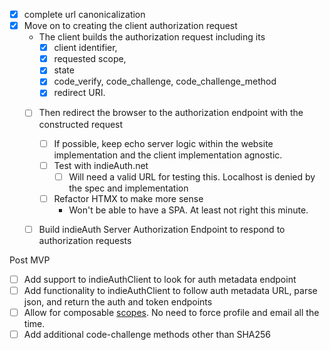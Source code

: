   
- [x] complete url canonicalization
- [x] Move on to creating the client authorization request
  - The client builds the authorization request including its 
    - [x] client identifier, 
    - [x] requested scope, 
    - [x] state
    - [x] code_verify, code_challenge, code_challenge_method
    - [x] redirect URI.
  - [ ] Then redirect the browser to the authorization endpoint with the constructed request
    - [ ] If possible, keep echo server logic within the website implementation and the client implementation agnostic.
    - [ ] Test with indieAuth.net
      - [ ] Will need a valid URL for testing this. Localhost is denied by the spec and implementation 
    - [ ] Refactor HTMX to make more sense 
      - Won't be able to have a SPA. At least not right this minute.
  - [ ] Build indieAuth Server Authorization Endpoint to respond to authorization requests



Post MVP
- [ ] Add support to indieAuthClient to look for auth metadata endpoint
- [ ] Add functionality to indieAuthClient to follow auth metadata URL, parse json, and return the auth and token endpoints
- [ ] Allow for composable [scopes](https://indieauth.spec.indieweb.org/#profile-information-li-1). No need to force profile and email all the time.
- [ ] Add additional code-challenge methods other than SHA256
